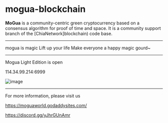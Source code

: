 # mogua-blockchain

**MoGua** is a community-centric green cryptocurrency based on a consensus algorithm for proof of time and space. It is a community support branch of the [ChiaNetwork]blockchain) code base.

***************
mogua is magic
Lift up your life
Make everyone a happy magic gourd~

***************
Mogua Light Edition is open


114.34.99.214:6999

![image](https://user-images.githubusercontent.com/88072769/135317894-a4971ebf-50a4-4718-a567-b1ac63aa5437.png)

***************

For more information, please visit us

https://moguaworld.godaddysites.com/

https://discord.gg/yJhrGUnAmr


